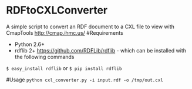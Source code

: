 RDFtoCXLConverter
=================

A simple script to convert an RDF document to a CXL file to view with CmapTools http://cmap.ihmc.us/
#Requirements
- Python 2.6+
- rdflib 2+ https://github.com/RDFLib/rdflib - which can be installed with the following commands 

`$ easy_install rdflib` 
or 
`$ pip install rdflib`


#Usage
`python cxl_converter.py -i input.rdf -o /tmp/out.cxl`

